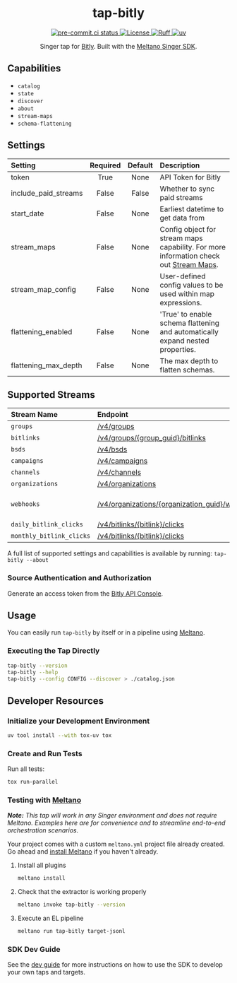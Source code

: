 <div align="center">

# tap-bitly

<div>
  <a href="https://results.pre-commit.ci/latest/github/reservoir-data/tap-bitly/main">
    <img alt="pre-commit.ci status" src="https://results.pre-commit.ci/badge/github/reservoir-data/tap-bitly/main.svg"/>
  </a>
  <a href="https://github.com/reservoir-data/tap-bitly/blob/main/LICENSE">
    <img alt="License" src="https://img.shields.io/github/license/reservoir-data/tap-bitly"/>
  </a>
  <a href="https://github.com/astral-sh/ruff">
    <img src="https://img.shields.io/endpoint?url=https://raw.githubusercontent.com/charliermarsh/ruff/main/assets/badge/v2.json" alt="Ruff" style="max-width:100%;">
  </a>
  <a href="https://github.com/astral-sh/uv">
   <img alt="uv" src="https://img.shields.io/endpoint?url=https://raw.githubusercontent.com/astral-sh/uv/main/assets/badge/v0.json"/>
  </a>
</div>

Singer tap for [Bitly](https://bitly.com/). Built with the [Meltano Singer SDK](https://sdk.meltano.com).

</div>

## Capabilities

* `catalog`
* `state`
* `discover`
* `about`
* `stream-maps`
* `schema-flattening`

## Settings

| Setting              | Required | Default | Description                                                                                                                                 |
| :------------------- | :------: | :-----: | :------------------------------------------------------------------------------------------------------------------------------------------ |
| token                |   True   |  None   | API Token for Bitly                                                                                                                         |
| include_paid_streams |  False   |  False  | Whether to sync paid streams                                                                                                                |
| start_date           |  False   |  None   | Earliest datetime to get data from                                                                                                          |
| stream_maps          |  False   |  None   | Config object for stream maps capability. For more information check out [Stream Maps](https://sdk.meltano.com/en/latest/stream_maps.html). |
| stream_map_config    |  False   |  None   | User-defined config values to be used within map expressions.                                                                               |
| flattening_enabled   |  False   |  None   | 'True' to enable schema flattening and automatically expand nested properties.                                                              |
| flattening_max_depth |  False   |  None   | The max depth to flatten schemas.                                                                                                           |

## Supported Streams

| Stream Name              | Endpoint                                                                                           | Notes                 |
| :----------------------- | :------------------------------------------------------------------------------------------------- | :-------------------- |
| `groups`                 | [/v4/groups](https://dev.bitly.com/api-reference/#getGroups)                                       |                       |
| `bitlinks`               | [/v4/groups/{group_guid}/bitlinks](https://dev.bitly.com/api-reference/#getBitlinksByGroup)        |                       |
| `bsds`                   | [/v4/bsds](https://dev.bitly.com/api-reference/#getBSDs)                                           |                       |
| `campaigns`              | [/v4/campaigns](https://dev.bitly.com/api-reference/#getCampaigns)                                 |                       |
| `channels`               | [/v4/channels](https://dev.bitly.com/api-reference/#getChannels)                                   |                       |
| `organizations`          | [/v4/organizations](https://dev.bitly.com/api-reference/#getOrganizations)                         |                       |
| `webhooks`               | [/v4/organizations/{organization_guid}/webhooks](https://dev.bitly.com/api-reference/#getWebhooks) | Requires paid account |
| `daily_bitlink_clicks`   | [/v4/bitlinks/{bitlink}/clicks](https://dev.bitly.com/api-reference/#getClicksForBitlink)          |                       |
| `monthly_bitlink_clicks` | [/v4/bitlinks/{bitlink}/clicks](https://dev.bitly.com/api-reference/#getClicksForBitlink)          |                       |

A full list of supported settings and capabilities is available by running: `tap-bitly --about`

### Source Authentication and Authorization

Generate an access token from the [Bitly API Console](https://app.bitly.com/settings/api/).

## Usage

You can easily run `tap-bitly` by itself or in a pipeline using [Meltano](https://meltano.com/).

### Executing the Tap Directly

```bash
tap-bitly --version
tap-bitly --help
tap-bitly --config CONFIG --discover > ./catalog.json
```

## Developer Resources

### Initialize your Development Environment

```bash
uv tool install --with tox-uv tox
```

### Create and Run Tests

Run all tests:

```bash
tox run-parallel
```

### Testing with [Meltano](https://www.meltano.com)

_**Note:** This tap will work in any Singer environment and does not require Meltano.
Examples here are for convenience and to streamline end-to-end orchestration scenarios._

Your project comes with a custom `meltano.yml` project file already created. Go ahead and [install Meltano](https://docs.meltano.com/getting-started/installation/) if you haven't already.

1. Install all plugins

   ```bash
   meltano install
   ```

2. Check that the extractor is working properly

   ```bash
   meltano invoke tap-bitly --version
   ```

3. Execute an EL pipeline

   ```bash
   meltano run tap-bitly target-jsonl
   ```

### SDK Dev Guide

See the [dev guide](https://sdk.meltano.com/en/latest/dev_guide.html) for more instructions on how to use the SDK to
develop your own taps and targets.

